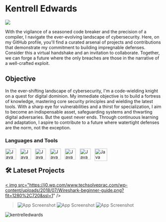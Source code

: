 # Kentrell Edwards 
<a href="https://linkedin.com/in/kentrell-edwards-907a8163"><img src="https://img.shields.io/badge/-LinkedIn-0072b1?&style=for-the-badge&logo=linkedin&logoColor=white" /></a> 


With the vigilance of a seasoned code breaker and the precision of a compiler, I navigate the ever-evolving landscape of cybersecurity.  Here, on my GitHub profile, you'll find a curated arsenal of projects and contributions that demonstrate my commitment to building impregnable defenses. Consider this a virtual handshake and an invitation to collaborate. Together, we can forge a future where the only breaches are those in the narrative of a well-crafted exploit.

## Objective
In the ever-shifting landscape of cybersecurity, I'm a code-wielding knight on a quest for digital dominion. My immediate objective is to build a fortress of knowledge, mastering core security principles and wielding the latest tools. With a sharp eye for vulnerabilities and a thirst for specialization, I aim to become an indispensable asset, safeguarding systems and thwarting digital adversaries. But the quest never ends. Through continuous learning and adaptation, I aspire to contribute to a future where watertight defenses are the norm, not the exception.

### Languages and Tools

<img align="left" alt="Java" width="35px" style="padding-right:10px;" src="https://cdn.jsdelivr.net/gh/devicons/devicon@latest/icons/python/python-original.svg" />
<img align="left" alt="Java" width="35px" style="padding-right:10px;" src="https://cdn.jsdelivr.net/gh/devicons/devicon@latest/icons/powershell/powershell-original.svg" />
<img align="left" alt="Java" width="35px" style="padding-right:10px;" src="https://cdn.jsdelivr.net/gh/devicons/devicon@latest/icons/bash/bash-original.svg" />
<img align="left" alt="Java" width="35px" style="padding-right:10px;" src="https://cdn.jsdelivr.net/gh/devicons/devicon@latest/icons/azuresqldatabase/azuresqldatabase-original.svg" />
<img align="left" alt="Java" width="35px" style="padding-right:10px;" src="https://cdn.jsdelivr.net/gh/devicons/devicon@latest/icons/linux/linux-original.svg" />
<img align="left" alt="Java" width="35px" style="padding-right:10px;" src="https://styles.redditmedia.com/t5_2qi7p/styles/communityIcon_mblaxhth04u01.png" />
<img align="left" alt="Java" width="40px" style="padding-right:10px;" src="https://static-00.iconduck.com/assets.00/wireshark-icon-512x506-zshergic.png" />
<br />

#


## 🛠️ Lateset Projects

<!-- BEGIN PROJECT CARDS -->
<a href="">< img src="https://i0.wp.com/www.techsolveprac.com/wp-content/uploads/2018/07/Wireshark-beginner-guide.png?fit=1280%2C720&ssl=1" /></a>
> ![App Screenshot](https://via.placeholder.com/468x300?text=App+Screenshot+Here)
> ![App Screenshot](https://via.placeholder.com/468x300?text=App+Screenshot+Here)
> ![App Screenshot](https://via.placeholder.com/468x300?text=App+Screenshot+Here)
<!-- END PROJECT CARDS -->


<p align="left"> <img src="https://komarev.com/ghpvc/?username=kentrelledwards&label=Profile%20views&color=0e75b6&style=flat" alt="kentrelledwards" /> </p>
